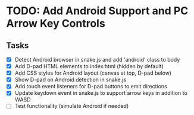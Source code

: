 # TODO: Add Android Support and PC Arrow Key Controls

## Tasks
- [x] Detect Android browser in snake.js and add 'android' class to body
- [x] Add D-pad HTML elements to index.html (hidden by default)
- [x] Add CSS styles for Android layout (canvas at top, D-pad below)
- [x] Show D-pad on Android detection in snake.js
- [x] Add touch event listeners for D-pad buttons to emit directions
- [x] Update keydown event in snake.js to support arrow keys in addition to WASD
- [ ] Test functionality (simulate Android if needed)
